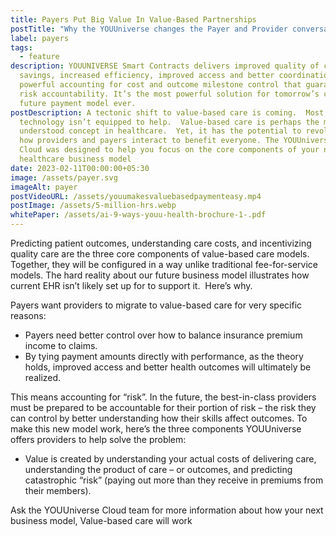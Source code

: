 ```yaml
---
title: Payers Put Big Value In Value-Based Partnerships
postTitle: "Why the YOUUniverse changes the Payer and Provider conversation "
label: payers
tags:
  - feature
description: YOUUNIVERSE Smart Contracts delivers improved quality of care, cost
  savings, increased efficiency, improved access and better coordination with a
  powerful accounting for cost and outcome milestone control that guarantees
  risk accountability. It’s the most powerful solution for tomorrow’s complex
  future payment model ever.
postDescription: A tectonic shift to value-based care is coming.  Most EHR
  technology isn’t equipped to help.  Value-based care is perhaps the most
  understood concept in healthcare.  Yet, it has the potential to revolutionize
  how providers and payers interact to benefit everyone. The YOUUniverse Health
  Cloud was designed to help you focus on the core components of your new
  healthcare business model
date: 2023-02-11T00:00:00+05:30
image: /assets/payer.svg
imageAlt: payer
postVideoURL: /assets/youumakesvaluebasedpaymenteasy.mp4
postImage: /assets/5-million-hrs.webp
whitePaper: /assets/ai-9-ways-youu-health-brochure-1-.pdf
---
```



Predicting patient outcomes, understanding care costs, and incentivizing quality care are the three core components of value-based care models. Together, they will be configured in a way unlike traditional fee-for-service models. The hard reality about our future business model illustrates how current EHR isn’t likely set up for to support it.  Here’s why.

Payers want providers to migrate to value-based care for very specific reasons:

* Payers need better control over how to balance insurance premium income to claims.  
* By tying payment amounts directly with performance, as the theory holds, improved access and better health outcomes will ultimately be realized.

This means accounting for “risk”. In the future, the best-in-class providers must be prepared to be accountable for their portion of risk – the risk they can control by better understanding how their skills affect outcomes. To make this new model work, here’s the three components YOUUniverse offers providers to help solve the problem:

* Value is created by understanding your actual costs of delivering care, understanding the product of care – or outcomes, and predicting catastrophic “risk” (paying out more than they receive in premiums from their members). 

Ask the YOUUniverse Cloud team for more information about how your next business model, Value-based care will work